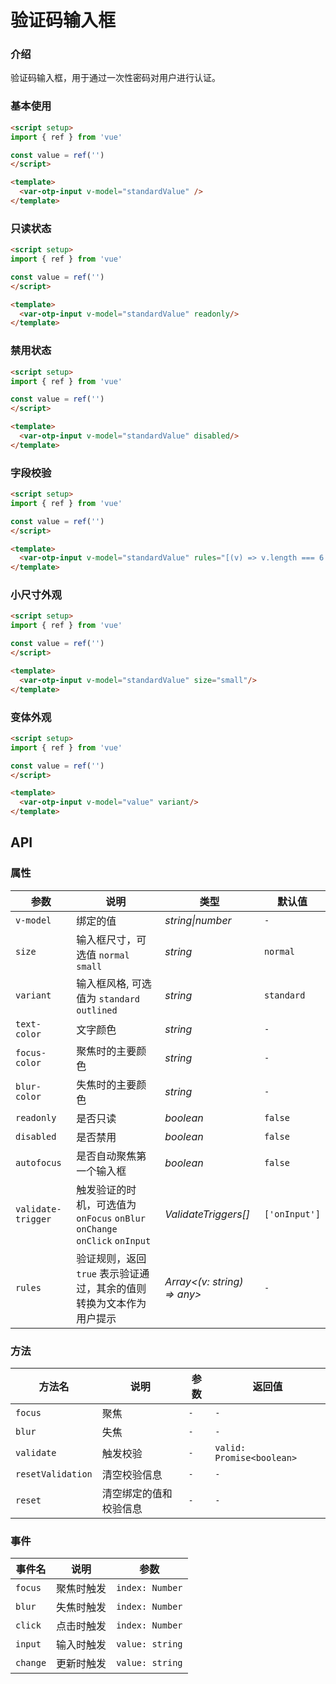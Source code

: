 # 验证码输入框

### 介绍

验证码输入框，用于通过一次性密码对用户进行认证。

### 基本使用

```html
<script setup>
import { ref } from 'vue'

const value = ref('')
</script>

<template>
  <var-otp-input v-model="standardValue" />
</template>
```

### 只读状态

```html
<script setup>
import { ref } from 'vue'

const value = ref('')
</script>

<template>
  <var-otp-input v-model="standardValue" readonly/>
</template>
```

### 禁用状态

```html
<script setup>
import { ref } from 'vue'

const value = ref('')
</script>

<template>
  <var-otp-input v-model="standardValue" disabled/>
</template>
```

### 字段校验

```html
<script setup>
import { ref } from 'vue'

const value = ref('')
</script>

<template>
  <var-otp-input v-model="standardValue" rules="[(v) => v.length === 6 || '必须输入6位验证码']"/>
</template>
```

### 小尺寸外观

```html
<script setup>
import { ref } from 'vue'

const value = ref('')
</script>

<template>
  <var-otp-input v-model="standardValue" size="small"/>
</template>
```

### 变体外观

```html
<script setup>
import { ref } from 'vue'

const value = ref('')
</script>

<template>
  <var-otp-input v-model="value" variant/>
</template>
```

## API

### 属性

| 参数 | 说明                                                                       | 类型 | 默认值 |
| --- |--------------------------------------------------------------------------| --- | --- |
| `v-model` | 绑定的值                                                                     | _string\|number_ | `-` |
| `size` | 输入框尺寸，可选值 `normal` `small`                                                          | _string_ | `normal` |
| `variant` | 输入框风格, 可选值为 `standard` `outlined`                                      | _string_ | `standard` |
| `text-color` | 文字颜色                                                                     | _string_ | `-` |
| `focus-color` | 聚焦时的主要颜色                                                                 | _string_ | `-` |
| `blur-color` | 失焦时的主要颜色                                                                 | _string_ | `-` |
| `readonly` | 是否只读                                                                     | _boolean_ | `false` |
| `disabled` | 是否禁用                                                                     | _boolean_ | `false` |
| `autofocus` | 是否自动聚焦第一个输入框                                                                   | _boolean_ | `false` |
| `validate-trigger` | 触发验证的时机，可选值为 `onFocus` `onBlur` `onChange` `onClick` `onInput` | _ValidateTriggers[]_ | `['onInput']` |
| `rules` | 验证规则，返回 `true` 表示验证通过，其余的值则转换为文本作为用户提示                                   | _Array<(v: string) => any>_ | `-` |

### 方法

| 方法名 | 说明 | 参数 | 返回值 |
| --- | --- | --- | --- |
| `focus` | 聚焦 | `-` | `-` |
| `blur` | 失焦 | `-` | `-` |
| `validate` | 触发校验 | `-` | `valid: Promise<boolean>` |
| `resetValidation` | 清空校验信息 | `-` | `-` |
| `reset` | 清空绑定的值和校验信息 | `-` | `-` |

### 事件

| 事件名 | 说明 | 参数 |
| --- | --- | --- |
| `focus` | 聚焦时触发 | `index: Number` |
| `blur` | 失焦时触发 | `index: Number` |
| `click` | 点击时触发 | `index: Number` |
| `input` | 输入时触发 | `value: string` |
| `change` | 更新时触发 | `value: string` |
